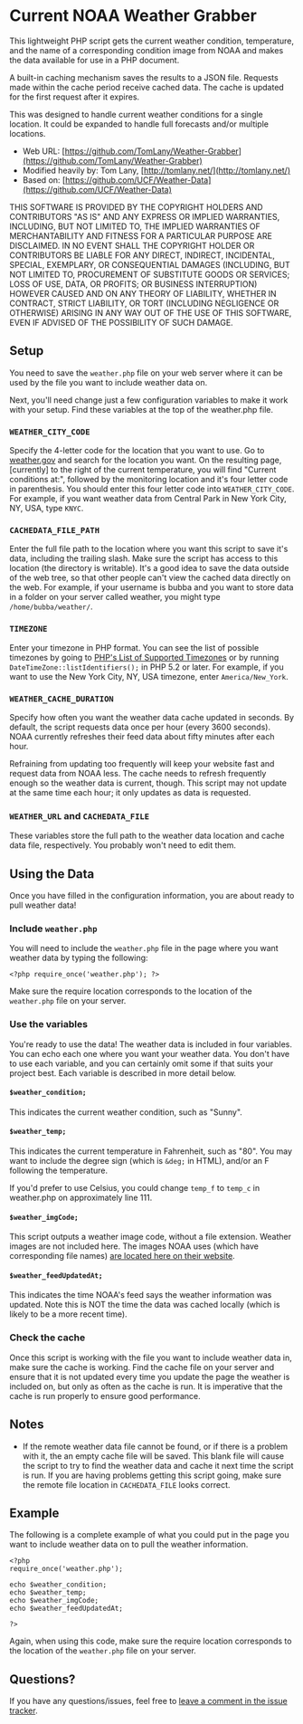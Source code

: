 # Current NOAA Weather Grabber

This lightweight PHP script gets the current weather condition, temperature, and the name of a corresponding condition image from NOAA and makes the data available for use in a PHP document.

A built-in caching mechanism saves the results to a JSON file. Requests made within the cache period receive cached data. The cache is updated for the first request after it expires.

This was designed to handle current weather conditions for a single location. It could be expanded to handle full forecasts and/or multiple locations.

* Web URL: [https://github.com/TomLany/Weather-Grabber](https://github.com/TomLany/Weather-Grabber)
* Modified heavily by: Tom Lany, [http://tomlany.net/](http://tomlany.net/)
* Based on: [https://github.com/UCF/Weather-Data](https://github.com/UCF/Weather-Data)

THIS SOFTWARE IS PROVIDED BY THE COPYRIGHT HOLDERS AND CONTRIBUTORS "AS IS" AND ANY EXPRESS OR IMPLIED WARRANTIES, INCLUDING, BUT NOT LIMITED TO, THE IMPLIED WARRANTIES OF MERCHANTABILITY AND FITNESS FOR A PARTICULAR PURPOSE ARE DISCLAIMED. IN NO EVENT SHALL THE COPYRIGHT HOLDER OR CONTRIBUTORS BE LIABLE FOR ANY DIRECT, INDIRECT, INCIDENTAL, SPECIAL, EXEMPLARY, OR CONSEQUENTIAL DAMAGES (INCLUDING, BUT NOT LIMITED TO, PROCUREMENT OF SUBSTITUTE GOODS OR SERVICES; LOSS OF USE, DATA, OR PROFITS; OR BUSINESS INTERRUPTION) HOWEVER CAUSED AND ON ANY THEORY OF LIABILITY, WHETHER IN CONTRACT, STRICT LIABILITY, OR TORT (INCLUDING NEGLIGENCE OR OTHERWISE) ARISING IN ANY WAY OUT OF THE USE OF THIS SOFTWARE, EVEN IF ADVISED OF THE POSSIBILITY OF SUCH DAMAGE.

## Setup
You need to save the `weather.php` file on your web server where it can be used by the file you want to include weather data on.

Next, you'll need change just a few configuration variables to make it work with your setup. Find these variables at the top of the weather.php file.

### `WEATHER_CITY_CODE`
Specify the 4-letter code for the location that you want to use. Go to [weather.gov](http://www.weather.gov/) and search for the location you want. On the resulting page, [currently] to the right of the current temperature, you will find "Current conditions at:", followed by the monitoring location and it's four letter code in parenthesis. You should enter this four letter code into `WEATHER_CITY_CODE`. For example, if you want weather data from Central Park in New York City, NY, USA, type `KNYC`.

### `CACHEDATA_FILE_PATH`
Enter the full file path to the location where you want this script to save it's data, including the trailing slash. Make sure the script has access to this location (the directory is writable). It's a good idea to save the data outside of the web tree, so that other people can't view the cached data directly on the web. For example, if your username is bubba and you want to store data in a folder on your server called weather, you might type `/home/bubba/weather/`.

### `TIMEZONE`
Enter your timezone in PHP format. You can see the list of possible timezones by going to [PHP's List of Supported Timezones](http://php.net/manual/en/timezones.php) or by running `DateTimeZone::listIdentifiers();` in PHP 5.2 or later. For example, if you want to use the New York City, NY, USA timezone, enter `America/New_York`.

### `WEATHER_CACHE_DURATION`
Specify how often you want the weather data cache updated in seconds. By default, the script requests data once per hour (every 3600 seconds). NOAA currently refreshes their feed data about fifty minutes after each hour.

Refraining from updating too frequently will keep your website fast and request data from NOAA less. The cache needs to refresh frequently enough so the weather data is current, though. This script may not update at the same time each hour; it only updates as data is requested.

### `WEATHER_URL` and `CACHEDATA_FILE`
These variables store the full path to the weather data location and cache data file, respectively. You probably won't need to edit them.

## Using the Data
Once you have filled in the configuration information, you are about ready to pull weather data!

### Include `weather.php`
You will need to include the `weather.php` file in the page where you want weather data by typing the following:

	<?php require_once('weather.php'); ?>

Make sure the require location corresponds to the location of the `weather.php` file on your server.

### Use the variables
You're ready to use the data! The weather data is included in four variables. You can echo each one where you want your weather data. You don't have to use each variable, and you can certainly omit some if that suits your project best. Each variable is described in more detail below.

#### `$weather_condition;`
This indicates the current weather condition, such as "Sunny".

#### `$weather_temp;`
This indicates the current temperature in Fahrenheit, such as "80". You may want to include the degree sign (which is `&deg;` in HTML), and/or an F following the temperature.

If you'd prefer to use Celsius, you could change `temp_f` to `temp_c` in weather.php on approximately line 111.

#### `$weather_imgCode;`
This script outputs a weather image code, without a file extension. Weather images are not included here. The images NOAA uses (which have corresponding file names) [are located here on their website](http://w1.weather.gov/xml/current_obs/weather.php).

#### `$weather_feedUpdatedAt;`
This indicates the time NOAA's feed says the weather information was updated. Note this is NOT the time the data was cached locally (which is likely to be a more recent time).

### Check the cache
Once this script is working with the file you want to include weather data in, make sure the cache is working. Find the cache file on your server and ensure that it is not updated every time you update the page the weather is included on, but only as often as the cache is run. It is imperative that the cache is run properly to ensure good performance.

## Notes
* If the remote weather data file cannot be found, or if there is a problem with it, the an empty cache file will be saved. This blank file will cause the script to try to find the weather data and cache it next time the script is run. If you are having problems getting this script going, make sure the remote file location in `CACHEDATA_FILE` looks correct.

## Example
The following is a complete example of what you could put in the page you want to include weather data on to pull the weather information.

	<?php
	require_once('weather.php');
	
	echo $weather_condition;
	echo $weather_temp;
	echo $weather_imgCode;
	echo $weather_feedUpdatedAt;
	
	?>

Again, when using this code, make sure the require location corresponds to the location of the `weather.php` file on your server.

## Questions?
If you have any questions/issues, feel free to [leave a comment in the issue tracker](https://github.com/TomLany/Weather-Grabber/issues).